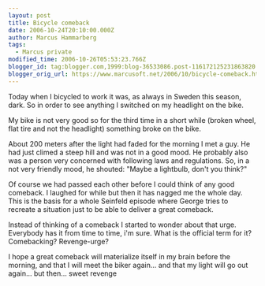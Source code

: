 ```yaml
---
layout: post
title: Bicycle comeback
date: 2006-10-24T20:10:00.000Z
author: Marcus Hammarberg
tags:
  - Marcus private
modified_time: 2006-10-26T05:53:23.766Z
blogger_id: tag:blogger.com,1999:blog-36533086.post-116172125231863820
blogger_orig_url: https://www.marcusoft.net/2006/10/bicycle-comeback.html
---
```


Today when I bicycled to work it was, as always in Sweden this
season, dark. So in order to see anything I switched on my headlight on
the bike.

My bike is not very good so for the third time in a short while (broken
wheel, flat tire and not the headlight) something broke on the bike.

About 200 meters after the light had faded for the morning I met a guy.
He had just climed a steep hill and was not in a good mood. He probably
also was a person very concerned with following laws and regulations.
So, in a not very friendly mood, he shouted: "Maybe a lightbulb, don't
you think?"

Of course we had passed each other before I could think of any good
comeback. I laughed for while but then it has nagged me the whole day.
This is the basis for a whole Seinfeld episode where George tries to
recreate a situation just to be able to deliver a great comeback.

Instead of thinking of a comeback I started to wonder about that urge.
Everybody has it from time to time, i'm sure. What is the official term
for it? Comebacking? Revenge-urge?

I hope a great comeback will materialize itself in my brain before the
morning, and that I will meet the biker again... and that my light will
go out again... but then... sweet revenge
